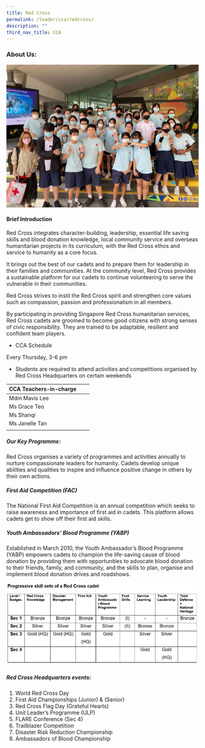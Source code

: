 ```yaml
---
title: Red Cross
permalink: /leader/cca/redcross/
description: ""
third_nav_title: CCA
---
```

### About Us:

![](/images/Student%20Leader/Uniform%20Group/redcross02.jpg)

#### Brief Introduction

Red Cross integrates character-building, leadership, essential life saving skills and blood donation knowledge, local community service and overseas humanitarian projects in its curriculum, with the Red Cross ethos and service to humanity as a core focus.

It brings out the best of our cadets and to prepare them for leadership in their families and communities. At the community level, Red Cross provides a sustainable platform for our cadets to continue volunteering to serve the vulnerable in their communities. 

Red Cross strives to instil the Red Cross spirit and strengthen core values such as compassion, passion and professionalism in all members.

By participating in providing Singapore Red Cross humanitarian services, Red Cross cadets are groomed to become good citizens with strong senses of civic responsibility. They are trained to be adaptable, resilient and confident team players. 

-	CCA Schedule

Every Thursday, 3-6 pm  
* Students are required to attend activities and competitions organised by Red Cross Headquarters on certain weekends


|CCA Teachers-in-charge | | |
| -------- | -------- | -------- |
| Mdm Mavis Lee     |   |     |
|Ms Grace Teo|
|Ms Shanqi|
|Ms Janelle Tan|
||

##### Our Key Programme:

Red Cross organises a variety of programmes and activities annually to nurture compassionate leaders for humanity. Cadets develop unique abilities and qualities to inspire and influence positive change in others by their own actions.

##### First Aid Competition (FAC)
The National First Aid Competition is an annual competition which seeks to raise awareness and importance of first aid in cadets.  This platform allows cadets get to show off their first aid skills.

##### Youth Ambassadors’ Blood Programme (YABP)
Established in March 2010, the Youth Ambassador’s Blood Programme (YABP) empowers cadets to champion the life-saving cause of blood donation by providing them with opportunities to advocate blood donation to their friends, family, and community, and the skills to plan, organise and implement blood donation drives and roadshows.

![](/images/Student%20Leader/Uniform%20Group/redcross07.png)

##### Red Cross Headquarters events:
1. World Red Cross Day
2. First Aid Championships (Junior) & (Senior)
3. Red Cross Flag Day (Grateful Hearts)
4. Unit Leader’s Programme (ULP)
5. FLARE Conference (Sec 4)
6. Trailblazer Competition
7. Disaster Risk Reduction Championship 
8. Ambassadors of Blood Championship


